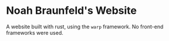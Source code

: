 # Noah Braunfeld's Website

A website built with rust, using the `warp` framework.
No front-end frameworks were used.
